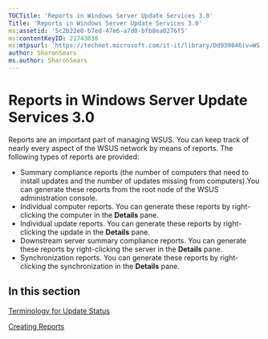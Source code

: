 ```yaml
---
TOCTitle: 'Reports in Windows Server Update Services 3.0'
Title: 'Reports in Windows Server Update Services 3.0'
ms:assetid: '5c2b22e0-b7ed-47e6-a7d0-bfb8ea8276f5'
ms:contentKeyID: 21743038
ms:mtpsurl: 'https://technet.microsoft.com/it-it/library/Dd939846(v=WS.10)'
author: SharonSears
ms.author: SharonSears
---
```


Reports in Windows Server Update Services 3.0
=============================================

Reports are an important part of managing WSUS. You can keep track of nearly every aspect of the WSUS network by means of reports. The following types of reports are provided:

-   Summary compliance reports (the number of computers that need to install updates and the number of updates missing from computers).You can generate these reports from the root node of the WSUS administration console.
-   Individual computer reports. You can generate these reports by right-clicking the computer in the **Details** pane.
-   Individual update reports. You can generate these reports by right-clicking the update in the **Details** pane.
-   Downstream server summary compliance reports. You can generate these reports by right-clicking the server in the **Details** pane.
-   Synchronization reports. You can generate these reports by right-clicking the synchronization in the **Details** pane.

In this section
---------------

[Terminology for Update Status](https://technet.microsoft.com/d10ba0c8-8d94-4bc5-a82d-bc8872e68667)

[Creating Reports](https://technet.microsoft.com/b78c9652-a5de-4c5a-9668-ad4157720a9d)
